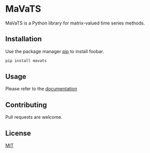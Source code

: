 # MaVaTS

MaVaTS is a Python library for matrix-valued time series methods.

## Installation

Use the package manager [pip](https://pip.pypa.io/en/stable/) to install foobar.

```bash
pip install mavats
```

## Usage

Please refer to the [documentation]()

## Contributing

Pull requests are welcome.

## License

[MIT](https://choosealicense.com/licenses/mit/)